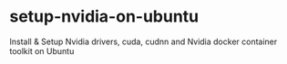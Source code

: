 # setup-nvidia-on-ubuntu
Install &amp; Setup Nvidia drivers, cuda, cudnn and Nvidia docker container toolkit on Ubuntu

